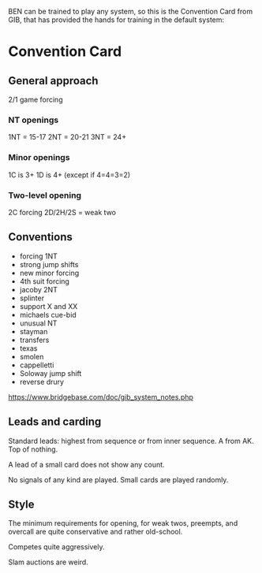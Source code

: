 BEN can be trained to play any system, so this is the Convention Card from GIB, that has provided the hands for training in the default system:

# Convention Card

## General approach

2/1 game forcing

### NT openings

1NT = 15-17
2NT = 20-21
3NT = 24+

### Minor openings

1C is 3+
1D is 4+ (except if 4=4=3=2)

### Two-level opening

2C forcing
2D/2H/2S = weak two

## Conventions

- forcing 1NT
- strong jump shifts
- new minor forcing
- 4th suit forcing
- jacoby 2NT
- splinter
- support X and XX
- michaels cue-bid
- unusual NT
- stayman
- transfers
- texas
- smolen
- cappelletti
- Soloway jump shift
- reverse drury

https://www.bridgebase.com/doc/gib_system_notes.php

## Leads and carding

Standard leads: highest from sequence or from inner sequence. A from AK. Top of nothing.

A lead of a small card does not show any count.

No signals of any kind are played. Small cards are played randomly.

## Style

The minimum requirements for opening, for weak twos, preempts, and overcall are quite conservative and rather old-school.

Competes quite aggressively.

Slam auctions are weird.
